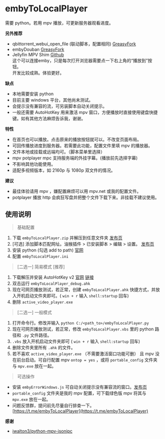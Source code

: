 # embyToLocalPlayer

需要 python。若用 mpv 播放，可更新服务器观看进度。

**另外推荐**

* qbittorrent\_webui\_open_file (联动脚本，配置相同) [GreasyFork](https://greasyfork.org/zh-CN/scripts/450015-qbittorrent-webui-open-file?locale_override=1)
* embyDouban [GreasyFork](https://greasyfork.org/zh-CN/scripts/449894-embydouban?locale_override=1)
* Jellyfin MPV Shim [Github](https://github.com/jellyfin/jellyfin-mpv-shim)  
这个可以连接emby，只是每次打开浏览器需要点一下右上角的“播放到”按钮。  
开发比较成熟。体验更好。


**缺点**

* 本地需要安装 python
* 目前主要 windows 平台，其他尚未测试。
* 会提示没有兼容的流，可另装脚本自动关闭提示。
* 一般还需要 AutoHotKey 用来激活 mpv 窗口，方便播放时直接使用键盘快捷键。如有其他方法麻烦告诉我，谢谢。

**特性**

* 在首页也可以播放。点击原来的播放按钮就可以。不改变页面布局。
* 可回传播放进度到服务器。若需要此功能，配置文件里填 mpv 的播放器。
* 文件本地或挂载或远端均可。（脚本菜单里选择）
* mpv potplayer mpc 支持服务端的外挂字幕。(播放前先选择字幕)
* 不影响其他功能使用。
* 适配多视频版本，如 2160p 与 1080p 双文件的情况。

**建议**

* 最佳体验请用 mpv ，嫌配置麻烦可以用 mpv.net 或我的配置文件。
* potplayer 播放 http 会疯狂写盘并把整个文件下载下来。非挂载不建议使用。

## 使用说明

> 基础配置
1. 下载 `embyToLocalPlayer.zip` 并解压到任意文件夹 [发布页](https://github.com/kjtsune/embyToLocalPlayer/releases)
2. [可选] 添加脚本匹配网址。油猴插件 > 已安装脚本 > 编辑 > 设置。 [发布页](https://greasyfork.org/zh-CN/scripts/448648-embytolocalplayer?locale_override=1)
3. 安装 python (勾选 add to path) [官网](https://www.python.org/downloads/)
4. 配置 `embyToLocalPlayer.ini` 

> [二选一] 简易模式 [推荐]

1. 下载解压并安装 AutoHotKey v2 [官网](https://www.autohotkey.com/) [链接](https://www.autohotkey.com/download/ahk-v2.zip)
2. 双击运行 `embyToLocalPlayer_debug.ahk` 
3. 现在可网页播放测试，若正常，创建 `embyToLocalPlayer.ahk` 快捷方式，并放入开机启动文件夹即可。( `win + r` 输入 `shell:startup` 回车)
4. 删除 `active_video_player.exe`

> [二选一] 一般模式

1. 打开命令行。修改并输入 `python C:/<path_to>/embyToLocalPlayer.py` 
2. 现在可网页播放测试，若正常，修改 `embyToLocalPlayer.vbs` 里的 python 路径和 `.py` 文件路径。
3. `.vbs` 放入开机启动文件夹即可 ( `win + r` 输入 `shell:startup` 回车)
4. 删除文件夹里所有 `.ahk` 的文件。
5. 若不喜欢 `active_video_player.exe` （不需要激活窗口功能可删） 且 mpv 没在前台启动。可自行配置 mpv `ontop = yes` ，或将 `portable_config` 文件夹与 `mpv.exe` 放在一起。

> 可选操作

* 安装 `embyErrorWindows.js` 可自动关闭提示没有兼容流的窗口。[发布页](https://greasyfork.org/zh-CN/scripts/448629-embyerrorwindows?locale_override=1)
* `portable_config` 文件夹是我的 mpv 配置，可下载绿色版 mpv 将其与 `mpv.exe` 放在一起。
* 问题反馈群，提问前先尽量自行排查一下。[https://t.me/embyToLocalPlayer](https://t.me/embyToLocalPlayer)

**感谢**

* [iwalton3/python-mpv-jsonipc](https://github.com/iwalton3/python-mpv-jsonipc)
